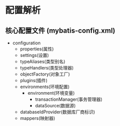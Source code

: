# 配置解析
## 核心配置文件 (mybatis-config.xml)
- configuration
  - properties(属性)
  - settings(设置)
  - typeAliases(类型别名)
  - typeHandlers(类型处理器)
  - objectFactory(对象工厂)
  - plugins(插件)
  - environments(环境配置)
    - environment(环境变量)
      - transactionManager(事务管理器)
      - dataSource(数据源)
  - databaseIdProvider(数据库厂商标识)
  - mappers(映射器)
